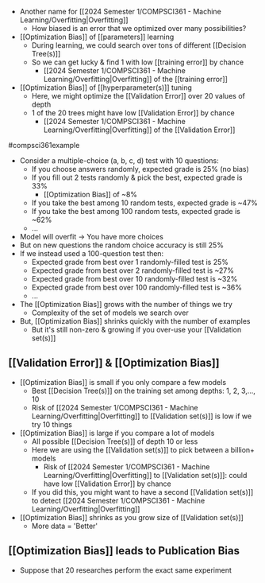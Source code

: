- Another name for [[2024 Semester 1/COMPSCI361 - Machine Learning/Overfitting|Overfitting]]
	- How biased is an error that we optimized over many possibilities?
- [[Optimization Bias]] of [[parameters]] learning
	- During learning, we could search over tons of different [[Decision Tree(s)]]
	- So we can get lucky & find 1 with low [[training error]] by chance
		- [[2024 Semester 1/COMPSCI361 - Machine Learning/Overfitting|Overfitting]] of the [[training error]]
- [[Optimization Bias]] of [[hyperparameter(s)]] tuning
	- Here, we might optimize the [[Validation Error]] over 20 values of depth
	- 1 of the 20 trees might have low [[Validation Error]] by chance
		- [[2024 Semester 1/COMPSCI361 - Machine Learning/Overfitting|Overfitting]] of the [[Validation Error]]

#compsci361example 
- Consider a multiple-choice (a, b, c, d) test with 10 questions:
	- If you choose answers randomly, expected grade is 25% (no bias)
	- If you fill out 2 tests randomly & pick the best, expected grade is 33%
		- [[Optimization Bias]] of ~8%
	- If you take the best among 10 random tests, expected grade is ~47%
	- If you take the best among 100 random tests, expected grade is ~62%
	- ...
- Model will overfit $\rightarrow$ You have more choices
- But on new questions the random choice accuracy is still 25%
- If we instead used a 100-question test then:
	- Expected grade from best over 1 randomly-filled test is 25%
	- Expected grade from best over 2 randomly-filled test is ~27%
	- Expected grade from best over 10 randomly-filled test is ~32%
	- Expected grade from best over 100 randomly-filled test is ~36%
	- ...
- The [[Optimization Bias]] grows with the number of things we try
	- Complexity of the set of models we search over
- But, [[Optimization Bias]] shrinks quickly with the number of examples
	- But it's still non-zero & growing if you over-use your [[Validation set(s)]]

## [[Validation Error]] & [[Optimization Bias]]
- [[Optimization Bias]] is small if you only compare a few models
	- Best [[Decision Tree(s)]] on the training set among depths: 1, 2, 3,..., 10
	- Risk of [[2024 Semester 1/COMPSCI361 - Machine Learning/Overfitting|Overfitting]] to [[Validation set(s)]] is low if we try 10 things
- [[Optimization Bias]] is large if you compare a lot of models
	- All possible [[Decision Tree(s)]] of depth 10 or less
	- Here we are using the [[Validation set(s)]] to pick between a billion+ models
		- Risk of [[2024 Semester 1/COMPSCI361 - Machine Learning/Overfitting|Overfitting]] to [[Validation set(s)]]: could have low [[Validation Error]] by chance
	- If you did this, you might want to have a second [[Validation set(s)]] to detect [[2024 Semester 1/COMPSCI361 - Machine Learning/Overfitting|Overfitting]]
- [[Optimization Bias]] shrinks as you grow size of [[Validation set(s)]]
	- More data = 'Better'

## [[Optimization Bias]] leads to Publication Bias
- Suppose that 20 researches perform the exact same experiment